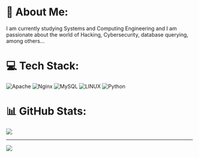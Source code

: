 # 💫 About Me:
I am currently studying Systems and Computing Engineering and I am passionate about the world of Hacking, Cybersecurity, database querying, among others...<br>


# 💻 Tech Stack:
![Apache](https://img.shields.io/badge/apache-%23D42029.svg?style=for-the-badge&logo=apache&logoColor=white) ![Nginx](https://img.shields.io/badge/nginx-%23009639.svg?style=for-the-badge&logo=nginx&logoColor=white) ![MySQL](https://img.shields.io/badge/mysql-%2300f.svg?style=for-the-badge&logo=mysql&logoColor=white) ![LINUX](https://img.shields.io/badge/Linux-FCC624?style=for-the-badge&logo=linux&logoColor=black) ![Python](https://img.shields.io/badge/python-3670A0?style=for-the-badge&logo=python&logoColor=ffdd54)
# 📊 GitHub Stats:
![](https://github-readme-streak-stats.herokuapp.com/?user=RodrigoDCP&theme=blue-green&hide_border=true)<br/>


---
[![](https://visitcount.itsvg.in/api?id=RodrigoDCP&icon=5&color=0)](https://visitcount.itsvg.in)

<!-- Proudly created with GPRM ( https://gprm.itsvg.in ) -->
